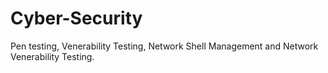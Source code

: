 # Cyber-Security
Pen testing, Venerability Testing, Network Shell Management and Network Venerability Testing.
